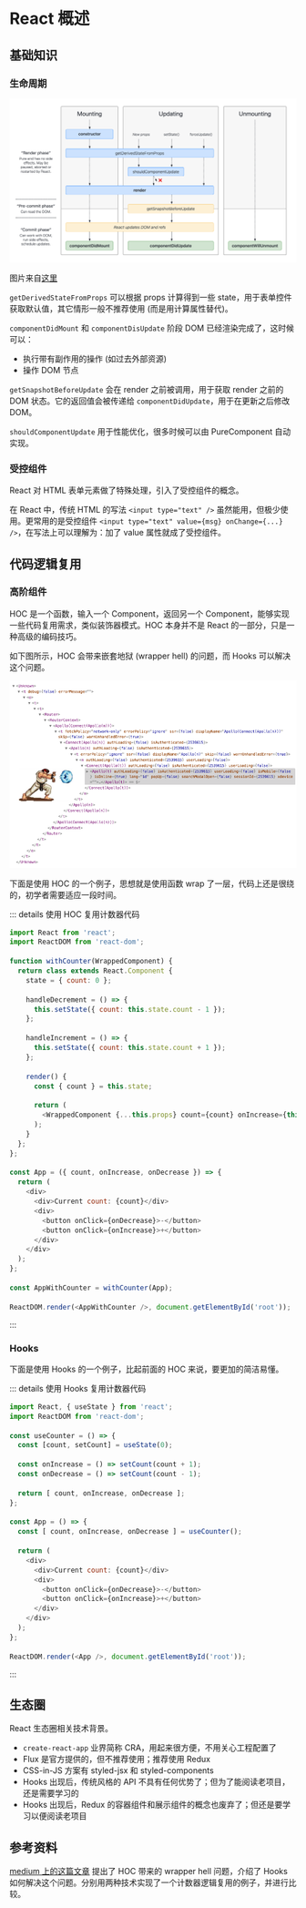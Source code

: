 # React 概述

## 基础知识
### 生命周期
![](./img/lifecycle.png)

图片来自[这里](http://projects.wojtekmaj.pl/react-lifecycle-methods-diagram/)

`getDerivedStateFromProps` 可以根据 props 计算得到一些 state，用于表单控件获取默认值，其它情形一般不推荐使用 (而是用计算属性替代)。

`componentDidMount` 和 `componentDisUpdate` 阶段 DOM 已经渲染完成了，这时候可以：
- 执行带有副作用的操作 (如过去外部资源)
- 操作 DOM 节点

`getSnapshotBeforeUpdate` 会在 render 之前被调用，用于获取 render 之前的 DOM 状态。它的返回值会被传递给 `componentDidUpdate`，用于在更新之后修改 DOM。

`shouldComponentUpdate` 用于性能优化，很多时候可以由 PureComponent 自动实现。

### 受控组件
React 对 HTML 表单元素做了特殊处理，引入了受控组件的概念。

在 React 中，传统 HTML 的写法 `<input type="text" />` 虽然能用，但极少使用。更常用的是受控组件 `<input type="text" value={msg} onChange={...} />`，在写法上可以理解为：加了 value 属性就成了受控组件。

## 代码逻辑复用
### 高阶组件
HOC 是一个函数，输入一个 Component，返回另一个 Component，能够实现一些代码复用需求，类似装饰器模式。HOC 本身并不是 React 的一部分，只是一种高级的编码技巧。

如下图所示，HOC 会带来嵌套地狱 (wrapper hell) 的问题，而 Hooks 可以解决这个问题。

![](./img/wrapper-hell.png)

下面是使用 HOC 的一个例子，思想就是使用函数 wrap 了一层，代码上还是很绕的，初学者需要适应一段时间。

::: details 使用 HOC 复用计数器代码
```javascript
import React from 'react';
import ReactDOM from 'react-dom';

function withCounter(WrappedComponent) {
  return class extends React.Component {
    state = { count: 0 };

    handleDecrement = () => {
      this.setState({ count: this.state.count - 1 });
    };

    handleIncrement = () => {
      this.setState({ count: this.state.count + 1 });
    };

    render() {
      const { count } = this.state;

      return (
        <WrappedComponent {...this.props} count={count} onIncrease={this.handleIncrement} onDecrease={this.handleDecrement} />
      );
    }
  };
};

const App = ({ count, onIncrease, onDecrease }) => {
  return (
    <div>
      <div>Current count: {count}</div>
      <div>
        <button onClick={onDecrease}>-</button>
        <button onClick={onIncrease}>+</button>
      </div>
    </div>
  );
};

const AppWithCounter = withCounter(App);

ReactDOM.render(<AppWithCounter />, document.getElementById('root'));
```
:::

### Hooks
下面是使用 Hooks 的一个例子，比起前面的 HOC 来说，要更加的简洁易懂。

::: details 使用 Hooks 复用计数器代码
```javascript
import React, { useState } from 'react';
import ReactDOM from 'react-dom';

const useCounter = () => {
  const [count, setCount] = useState(0);

  const onIncrease = () => setCount(count + 1);
  const onDecrease = () => setCount(count - 1);

  return [ count, onIncrease, onDecrease ];
};

const App = () => {
  const [ count, onIncrease, onDecrease ] = useCounter();

  return (
    <div>
      <div>Current count: {count}</div>
      <div>
        <button onClick={onDecrease}>-</button>
        <button onClick={onIncrease}>+</button>
      </div>
    </div>
  );
};

ReactDOM.render(<App />, document.getElementById('root'));
```
:::

## 生态圈

React 生态圈相关技术背景。
- `create-react-app` 业界简称 CRA，用起来很方便，不用关心工程配置了
- Flux 是官方提供的，但不推荐使用；推荐使用 Redux
- CSS-in-JS 方案有 styled-jsx 和 styled-components
- Hooks 出现后，传统风格的 API 不具有任何优势了；但为了能阅读老项目，还是需要学习的
- Hooks 出现后，Redux 的容器组件和展示组件的概念也废弃了；但还是要学习以便阅读老项目

## 参考资料
[medium 上的这篇文章](https://medium.com/@jackyef/react-hooks-why-we-should-embrace-it-86e408663ad6) 提出了 HOC 带来的 wrapper hell 问题，介绍了 Hooks 如何解决这个问题。分别用两种技术实现了一个计数器逻辑复用的例子，并进行比较。
